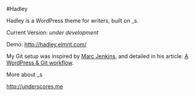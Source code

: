 #Hadley

Hadley is a WordPress theme for writers, built on _s.  

Current Version: _under development_  

Demo: http://hadley.elmnt.com/

My Git setup was inspired by [Marc Jenkins](https://github.com/marcjenkins), and detailed in his article: [A WordPress & Git workflow](https://marcjenkins.co.uk/a-wordpress-git-workflow/).

More about _s

<http://underscores.me>

